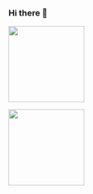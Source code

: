 ### Hi there 👋

<a href="https://github.com/ljnazar">
  <img height="150" align="center" src="https://github-readme-stats-git-masterrstaa-rickstaa.vercel.app/api?username=ljnazar&show_icons=true&hide=issues,contribs&theme=dark#gh-dark-mode-only" />
</a>

<p width="50"></p>

<a href="https://github.com/ljnazar">
  <img height="150" align="center" src="https://github-readme-stats-git-masterrstaa-rickstaa.vercel.app/api/top-langs/?username=ljnazar&langs_count=6&layout=compact&theme=dark#gh-dark-mode-only" />
</a>

<!--
**ljnazar/ljnazar** is a ✨ _special_ ✨ repository because its `README.md` (this file) appears on your GitHub profile.

Here are some ideas to get you started:

- 🔭 I’m currently working on ...
- 🌱 I’m currently learning ...
- 👯 I’m looking to collaborate on ...
- 🤔 I’m looking for help with ...
- 💬 Ask me about ...
- 📫 How to reach me: ...
- 😄 Pronouns: ...
- ⚡ Fun fact: ...
-->
